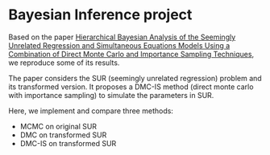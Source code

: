 # Bayesian Inference project

Based on the paper [Hierarchical Bayesian Analysis of the Seemingly Unrelated Regression and Simultaneous
Equations Models Using a Combination of Direct Monte Carlo and Importance Sampling Techniques](https://projecteuclid.org/journals/bayesian-analysis/volume-5/issue-1/Hierarchical-Bayesian-analysis-of-the-seemingly-unrelated-regression-and-simultaneousequations/10.1214/10-BA503.full), we reproduce some of its results.

The paper considers the SUR (seemingly unrelated regression) problem and its transformed version. It proposes a DMC-IS method (direct monte carlo with importance sampling) to simulate the parameters in SUR.

Here, we implement and compare three methods:

- MCMC on original SUR
- DMC on transformed SUR
- DMC-IS on transformed SUR


